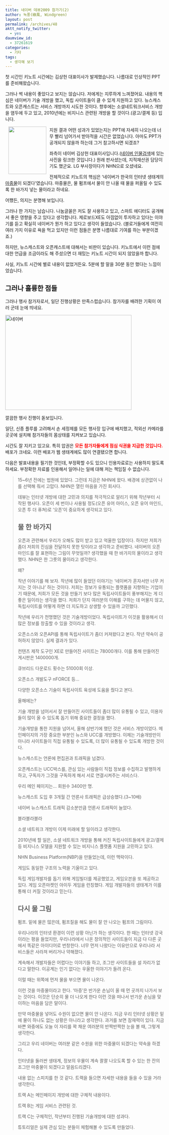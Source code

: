 ```yaml
---
title: 네이버 데뷰2009 참가기(2)
author: 녹풍(綠風, Windgreen)
layout: post
permalink: /archives/48
aktt_notify_twitter:
  - yes
daumview_id:
  - 37261619
categories:
  - 기타
tags:
  - 생각해 보기
---
```

첫 시간인 키노트 시간에는 김상헌 대표이사가 발제했습니다. 나름대로 인상적인 PPT를 준비해왔습니다.

그러나 썩 내용이 좋았다고 보지는 않습니다. 저에게는 지루하게 느껴졌어요. 내용의 핵심은 네이버가 기술 개방을 했고, 독립 사이트들이 클 수 있게 지원하고 있다. 뉴스캐스트와 오픈캐스트는 서비스 개방까지 시도한 것이다. 향후에는 소셜네트워크서비스 개방을 염두에 두고 있고, 2010년에는 비지니스 관련된 개방을 할 것이다.(광고/결제 등) 입니다.

<img src="http://sstatic.naver.com/people/28/200803271153241561.jpg" alt="" align="left" height="150" hspace="10" width="120" />지원 결과 어떤 성과가 있었는지는 PPT에 자세히 나오는데 너무 빨리 넘어가서 받아적을 시간은 없었습니다. 아마도 PPT가 공개되지 않을까 하는데 그거 참고하시면 되겠죠?

좌측이 네이버 김상헌 대표이사입니다.(<a href="http://people.search.naver.com/search.naver?sm=tab_txc&where=people_profile&ie=utf8&query=%EA%B9%80%EC%83%81%ED%97%8C&os=209347" target="_blank">네이버 인물검색</a>에 있는 사진을 링크한 것입니다.) 원래 판사셨는데, 지적재산권 담당이기도 했군요. LG 부사장이다가 NHN으로 오셨네요.

전체적으로 키노트의 핵심은 &#8216;네이버가 한국의 인터넷 생태계의 <a href="http://cafe.naver.com/aksu777.cafe?iframe_url=/ArticleRead.nhn%3Farticleid=12941" target="_blank" title="마중물의 의미가 잘 설명돼 있는 글로 이동">마중물</a>이 되겠다&#8217;였습니다. 마중물은, 물 펌프에서 물이 안 나올 때 물을 퍼올릴 수 있도록 한 바가지 넣는 물이라고 하네요.

어쨌든, 의지는 분명해 보입니다.

그러나 한 가지는 남습니다. 나눔글꼴은 저도 잘 사용하고 있고, 스마트 에디터도 공개해서 좋은 영향을 주고 있다고 생각합니다. 제로보드XE도 아낌없이 투자하고 있다는 이야기를 듣고 확실히 네이버가 뭔가 하고 있다고 생각이 들었습니다. (블로거들에게 여전히 여러 가지 이유로 욕을 먹고 있지만 이런 점들은 분명 나름대로 기여를 하는 부분이겠죠.)

하지만, 뉴스캐스트와 오픈캐스트에 대해서는 비판이 있습니다. 키노트에서 이런 점에 대한 언급을 조금이라도 해 주셨으면 더 재밌는 키노트 시간이 되지 않았을까 합니다.

사실, 키노트 시간에 별로 내용이 없었거든요. 5분에 할 말을 30분 동안 했다는 느낌이었습니다.

## 그러나 훌륭한 점들

그러나 행사 참가자로서, 일단 진행상황은 만족스럽습니다. 참가자를 배려한 기획이 여러 군데 눈에 띄네요.

<div style="width: 410px" class="wp-caption aligncenter">
  <img src="http://dl.dropboxusercontent.com/u/15546257/blog/mytory/old-images/1/cfile9.uf.163EAD4E4D4BC86836C1B0.jpg" width="400" height="300" alt="네이버 " /><p class="wp-caption-text">
    깔끔한 행사 진행이 돋보입니다.
  </p>
</div>

일단, 신종 플루를 고려해서 손 세정제를 모든 행사장 입구에 배치했고, 적외선 카메라를 곳곳에 설치해 참가자들의 몸상태를 지켜보고 있습니다.

시간도 잘 지키고 있고요. 특히 압권은 **<span style="color: rgb(255, 0, 0);">모든 참가자들에게 점심 식권을 지급한 것입니다.</span>** 배포가 크네요. 이런 배포가 웹 생태계에도 많이 연결됐으면 합니다.

다음은 발표내용을 필기한 것인데, 부정확할 수도 있으니 인용자료로는 사용하지 말도록 하세요. 부정확한 자료를 인용해서 일어나는 일에 대해 저는 책임질 수 없습니다.

> 15~6년 전에는 법원에 있었다. 그런데 지금은 NHN에 왔다. 배경에 상관없이 나를 선택해 줘서 고맙다. NHN은 열린 마음을 가진 회사다.
> 
> 데뷰는 인터넷 개방에 대한 고민과 의지를 적극적으로 알리기 위해 작년부터 시작된 행사다. 오픈이 세 번이나 사용될 정도(오픈 유어 아이스, 오픈 유어 마인드, 오픈 투 더 퓨쳐)로 &#8216;오픈&#8217;이 중요하게 생각되고 있다.
> 
> ## 물 한 바가지
> 
> 오픈과 관련해서 우리가 오해도 많이 받고 있고 억울한 입장이다. 하지만 저희가 좀더 저희의 진심을 전달하지 못한 탓이라고 생각하고 준비했다. 네이버의 오픈 마인드를 잘 표현하는 그림이 무엇일까? 생각했을 때 한 바가지의 물이라고 생각했다. NHN은 한 그릇의 물이라고 생각한다.
> 
> 왜?
> 
> 작년 이야기를 해 보자. 작년에 많이 들었던 이야기는 &#8216;네이버가 혼자서만 너무 커지는 것 아니냐&#8217; 하는 것이다. 저희는 정보가 유통되는 플랫폼을 지향하는 기업이기 때문에, 저희가 모든 것을 만들기 보다 많은 독립사이트들이 풍부해지는 게 더 좋은 일이라는 생각을 했다. 저희가 단지 여러분의 이해를 구하는 데 머물지 않고, 독립사이트를 어떻게 하면 더 지도하고 상생할 수 있을까 고민했다.
> 
> 작년에 우리가 천명했던 것은 기술개방이었다. 독립사이트가 이것을 활용해서 더 많은 정보를 창출할 수 있을 것이라고 생각.
> 
> 오픈소스와 오픈API를 통해 독립사이트가 좀더 커져왔다고 본다. 작년 약속이 공허하지 않았다. 실제 결과가 있다.
> 
> 컨텐츠 제작 도구인 XE로 만들어진 사이트는 78000개다. 이를 통해 만들어진 게시판은 1400000개.
> 
> 큐브리드 다운로드 횟수는 51000회 이상.
> 
> 오픈소스 개발도구 nFORCE 등&#8230;
> 
> 다양한 오픈소스 기술이 독립사이트 육성에 도움을 줬다고 본다.
> 
> 올해에는?
> 
> 기술 개방을 넘어서서 잘 만들어진 사이트들이 좀더 많이 유통될 수 있고, 이용자들이 많이 올 수 있도록 돕기 위해 중요한 결정을 했다.
> 
> 기술개방을 통한 지원을 넘어서, 올해 상반기에 했던 것은 서비스 개방이었다. 메인페이지의 가장 중요한 부분인 뉴스와 UCC를 개방했다. 이제는 기술개방만이 아니라 사이트들이 직접 유통될 수 있도록, 더 많이 유통될 수 있도록 개방한 것이다.
> 
> 뉴스캐스트는 언론에 편집권과 트래픽을 넘겼다.
> 
> 오픈캐스트는 UCC박스를, 관심 있는 사람들이 직접 정보를 수집하고 발행하게 하고, 구독자가 그것을 구독하게 해서 서로 연결시켜주는 서비스다.
> 
> 우리 메인 페이지는&#8230; 회원수 3400만 명.
> 
> 뉴스캐스트 도입 후 3개월 간 언론사 트래픽은 급상승했다.(3~10배)
> 
> 네이버 뉴스캐스트 트래픽 감소분만큼 언론사 트래픽이 늘었다.
> 
> 블라블라블라
> 
> 소셜 네트워크 개방이 이제 미래에 할 일이라고 생각한다.
> 
> 2010년에 할 일은, 소셜 네트워크 개방을 통해 커진 독립사이트들에게 광고/결제 등 비지니스 모델을 지원할 수 있는 비지니스 플랫폼 지원을 고민하고 있다.
> 
> NHN Business Platform(NBP)을 만들었는데, 이런 맥락이다.
> 
> 게임도 동일한 구조의 노력을 기울이고 있다.
> 
> 독립 게임개발자를 돕기 위해 게임빌더를 제공했었고, 게임오븐을 또 제공하고 있다. 게임 오픈마켓인 아이두 게임을 런칭했다. 게임 개발자들의 생태계가 이를 통해 더 커질 것이라고 믿는다.
> 
> ## 다시 물 그림
> 
> 펌프. 밑에 물은 많은데, 펌프질을 해도 물이 잘 안 나오는 펌프의 그림이다.
> 
> 우리나라의 인터넷 환경이 이런 상황 아닌가 하는 생각이다. 한 때는 인터넷 강국이라는 평을 들었지만, 우리나라에서 나온 창의적인 사이트들이 지금 다 다른 곳에서 똑같은 아이디어로 번창한다. 너무 먼저 나왔다는 이유만으로 우리나라 서비스들은 사라져 버리거나 약해졌다.
> 
> 계속해서 개발자들은 어렵다는 이야기들 하고, 조그만 사이트들을 설 자리가 없다고 말한다. 이공계는 인기 없다는 우울한 이야기가 들려 온다.
> 
> 이럴 때는 위쪽에 먼저 물을 부으면 물이 나온다. 
> 
> 이런 것을 마중물이라고 한다. &#8216;마증&#8217;은 반가운 손님이 올 때 먼 곳까지 나가서 보는 것이다. 이것은 단순히 물 더 나오게 한다 이런 것을 떠나서 반가운 손님을 맞이하는 마음을 담은 말이다.
> 
> 만약 마중물을 넣어도 수원이 없으면 물이 안 나온다. 지금 우리 인터넷 상황은 밑에 물이 하나도 없는 상황은 아니라고 생각한다. 과거를 보면 잠재력이 있다. 지금 바쁜 와중에도 오늘 이 자리를 꽉 채운 여러분의 반짝반짝한 눈을 볼 때, 그렇게 생각한다.
> 
> 그리고 우리 네이버는 여러분 같은 수원을 위한 마중물이 되겠다는 약속을 하겠다.
> 
> 인터넷을 둘러싼 생태계, 정보의 우물이 계속 콸콸 나오도록 할 수 있는 한 잔의 조그만 마중물이 되겠다고 말씀드리겠다.
> 
> 내용 없는 스피치를 한 것 같다. 트랙을 들으면 자세한 내용을 들을 수 있을 거라 생각한다.
> 
> 트랙 A는 메인페이지 개방에 대한 구체적 내용이다.
> 
> 트랙 B는 게임 서비스 관련된 것.
> 
> 트랙 C는 구체적인, 작년부터 진행된 기술개방에 대한 성과다.
> 
> 튜토리얼은 실제 관심 있는 분들이 체험해볼 수 있도록 만들었다.